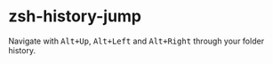 # zsh-history-jump

Navigate with <kbd>Alt+Up</kbd>, <kbd>Alt+Left</kbd> and <kbd>Alt+Right</kbd> through your folder history.